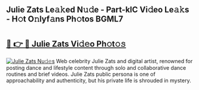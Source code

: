 ## Julie Zats Le𝚊𝚔ed N𝚞𝚍e - Part-klC Vi𝚍eo Le𝚊𝚔s - H𝚘t O𝚗lyf𝚊ns Ph𝚘tos BGML7

# <h2><a href="http://hf162n.feru.top/?c=Julie+Zats">🔗 👉 🔴 Julie Zats Vi𝚍𝚎o Ph𝚘t𝚘𝚜</a></h2>

[![Julie Zats Nu𝚍𝚎s](https://i.imgur.com/0TWrTi3.gif)](http://hf162n.feru.top/?c=Julie+Zats)
Web celebrity Julie Zats and digital artist, renowned for posting dance and lifestyle content through solo and collaborative dance routines and brief videos. Julie Zats public persona is one of approachability and authenticity, but his private life is shrouded in mystery. 
